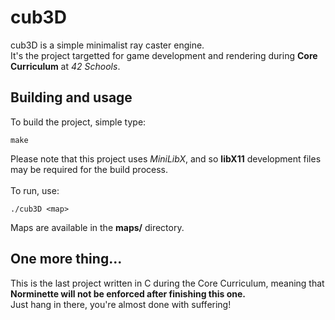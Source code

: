 # cub3D
cub3D is a simple minimalist ray caster engine.
<br>
It's the project targetted for game development and rendering during
**Core Curriculum** at *42 Schools*.

## Building and usage
To build the project, simple type:
```
make
```
Please note that this project uses *MiniLibX*,
and so **libX11** development files may be required for the build process.
<br>
<br>
To run, use:
```
./cub3D <map>
```

Maps are available in the **maps/** directory.

## One more thing...
This is the last project written in C during the Core Curriculum,
meaning that **Norminette will not be enforced after finishing this one.**
<br>
Just hang in there, you're almost done with suffering!
